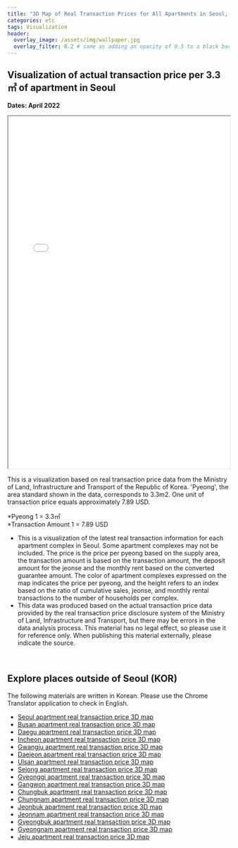 ```yaml
---
title: "3D Map of Real Transaction Prices for All Apartments in Seoul, the Capital of Korea"
categories: etc
tags: Visualization
header:
  overlay_image: /assets/img/wallpaper.jpg
  overlay_filter: 0.2 # same as adding an opacity of 0.5 to a black background
---
```


## Visualization of actual transaction price per 3.3㎡ of apartment in Seoul

**Dates: April 2022**  

<iframe
  src="/assets/html/apartment-eng/seoul.html"
  style="width:100%; height:800px;"
></iframe>

This is a visualization based on real transaction price data from the Ministry of Land, Infrastructure and Transport of the Republic of Korea. 'Pyeong', the area standard shown in the data, corresponds to 3.3m2. One unit of transaction price equals approximately 7.89 USD.

*Pyeong 1 = 3.3㎡  
*Transaction Amount 1 = 7.89 USD  

- This is a visualization of the latest real transaction information for each apartment complex in Seoul. Some apartment complexes may not be included. The price is the price per pyeong based on the supply area, the transaction amount is based on the transaction amount, the deposit amount for the jeonse and the monthly rent based on the converted guarantee amount. The color of apartment complexes expressed on the map indicates the price per pyeong, and the height refers to an index based on the ratio of cumulative sales, jeonse, and monthly rental transactions to the number of households per complex.
- This data was produced based on the actual transaction price data provided by the real transaction price disclosure system of the Ministry of Land, Infrastructure and Transport, but there may be errors in the data analysis process. This material has no legal effect, so please use it for reference only. When publishing this material externally, please indicate the source.

<br>

## Explore places outside of Seoul (KOR)

The following materials are written in Korean. Please use the Chrome Translator application to check in English.

- [Seoul apartment real transaction price 3D map](https://wooiljeong.github.io/etc/seoul-apartment-3d/)
- [Busan apartment real transaction price 3D map](https://wooiljeong.github.io/etc/busan-apartment-3d/)
- [Daegu apartment real transaction price 3D map](https://wooiljeong.github.io/etc/daegu-apartment-3d/)
- [Incheon apartment real transaction price 3D map](https://wooiljeong.github.io/etc/incheon-apartment-3d/)
- [Gwangju apartment real transaction price 3D map](https://wooiljeong.github.io/etc/gwangju-apartment-3d/)
- [Daejeon apartment real transaction price 3D map](https://wooiljeong.github.io/etc/daejeon-apartment-3d/)
- [Ulsan apartment real transaction price 3D map](https://wooiljeong.github.io/etc/ulsan-apartment-3d/)
- [Sejong apartment real transaction price 3D map](https://wooiljeong.github.io/etc/sejong-apartment-3d/)
- [Gyeonggi apartment real transaction price 3D map](https://wooiljeong.github.io/etc/gyeonggi-apartment-3d/)
- [Gangwon apartment real transaction price 3D map](https://wooiljeong.github.io/etc/gangwon-apartment-3d/)
- [Chungbuk apartment real transaction price 3D map](https://wooiljeong.github.io/etc/chungbuk-apartment-3d/)
- [Chungnam apartment real transaction price 3D map](https://wooiljeong.github.io/etc/chungnam-apartment-3d/)
- [Jeonbuk apartment real transaction price 3D map](https://wooiljeong.github.io/etc/jeonbuk-apartment-3d/)
- [Jeonnam apartment real transaction price 3D map](https://wooiljeong.github.io/etc/jeonnam-apartment-3d/)
- [Gyeongbuk apartment real transaction price 3D map](https://wooiljeong.github.io/etc/gyeongbuk-apartment-3d/)
- [Gyeongnam apartment real transaction price 3D map](https://wooiljeong.github.io/etc/gyeongnam-apartment-3d/)
- [Jeju apartment real transaction price 3D map](https://wooiljeong.github.io/etc/jeju-apartment-3d/)